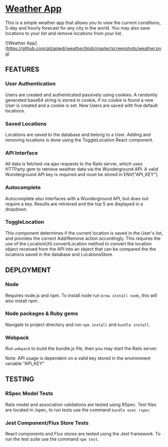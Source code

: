 # [Weather App](http://fp-weather.herokuapp.com)

This is a simple weather app that allows you to view the current conditions, 5-day and hourly forecast for any city in the world.  You may also save locations to your list and remove locations from your list.

![Weather App] (https://github.com/alzapiedi/weather/blob/master/screenshots/weather.png)

## FEATURES

### User Authentication
Users are created and authenticated passively using cookies. A randomly generated base64 string is stored in cookie, if no cookie is found a new User is created and a cookie is set. New Users are saved with five default locations.

### Saved Locations
Locations are saved to the database and belong to a User. Adding and removing locations is done using the ToggleLocation React component.

### API Interface
All data is fetched via ajax requests to the Rails server, which uses HTTParty gem to retrieve weather data via the Wunderground API. A valid Wunderground API key is required and must be stored in ENV["API_KEY"].

### Autocomplete
Autocomplete also interfaces with a Wunderground API, but does not require a key. Results are retrieved and the top 5 are displayed in a dropdown.

### ToggleLocation
This component determines if the current location is saved in the User's list, and provides the correct Add/Remove action accordingly. This requires the use of the LocationUtil.convertLocation method to convert the location object received from the API into an object that can be compared the the locations saved in the database and LocationsStore.

## DEPLOYMENT

### Node
Requires node.js and npm. To install node run `brew install node`, this will also install npm.

### Node packages & Ruby gems
Navigate to project directory and run `npm install` and `bundle install`.

### Webpack
Run `webpack` to build the bundle.js file, then you may start the Rails server.

Note: API usage is dependent on a valid key stored in the environment variable "API_KEY"

## TESTING

### RSpec Model Tests
Rails model and association validations are tested using RSpec.  Test files are located in /spec, to run tests use the command
`bundle exec rspec`

### Jest Component/Flux Store Tests
React components and Flux stores are tested using the Jest framework. To run the test suite use the command `npm test`.
